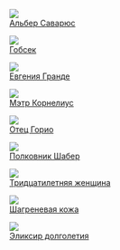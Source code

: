 ![](/books/prose_classic/Оноре%20де%20Бальзак/Альбер%20Саварюс.jpg)  
[Альбер Саварюс](/books/prose_classic/Оноре%20де%20Бальзак/Альбер%20Саварюс)

![](/books/prose_classic/Оноре%20де%20Бальзак/Гобсек.jpg)  
[Гобсек](/books/prose_classic/Оноре%20де%20Бальзак/Гобсек)

![](/books/prose_classic/Оноре%20де%20Бальзак/Евгения%20Гранде.jpg)  
[Евгения Гранде](/books/prose_classic/Оноре%20де%20Бальзак/Евгения%20Гранде)

![](/books/prose_classic/Оноре%20де%20Бальзак/Мэтр%20Корнелиус.jpg)  
[Мэтр Корнелиус](/books/prose_classic/Оноре%20де%20Бальзак/Мэтр%20Корнелиус)

![](/books/prose_classic/Оноре%20де%20Бальзак/Отец%20Горио.jpg)  
[Отец Горио](/books/prose_classic/Оноре%20де%20Бальзак/Отец%20Горио)

![](/books/prose_classic/Оноре%20де%20Бальзак/Полковник%20Шабер.jpg)  
[Полковник Шабер](/books/prose_classic/Оноре%20де%20Бальзак/Полковник%20Шабер)

![](/books/prose_classic/Оноре%20де%20Бальзак/Тридцатилетняя%20женщина.jpg)  
[Тридцатилетняя женщина](/books/prose_classic/Оноре%20де%20Бальзак/Тридцатилетняя%20женщина)

![](/books/prose_classic/Оноре%20де%20Бальзак/Шагреневая%20кожа.jpg)  
[Шагреневая кожа](/books/prose_classic/Оноре%20де%20Бальзак/Шагреневая%20кожа)

![](/books/prose_classic/Оноре%20де%20Бальзак/Эликсир%20долголетия.jpg)  
[Эликсир долголетия](/books/prose_classic/Оноре%20де%20Бальзак/Эликсир%20долголетия)
